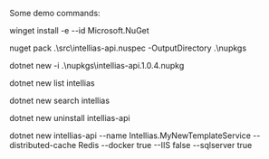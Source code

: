 Some demo commands:



winget install -e --id Microsoft.NuGet 



nuget pack .\\src\\intellias-api.nuspec -OutputDirectory .\\nupkgs



dotnet new -i .\\nupkgs\\intellias-api.1.0.4.nupkg



dotnet new list intellias



dotnet new search intellias



dotnet new uninstall intellias-api



dotnet new intellias-api --name Intellias.MyNewTemplateService --distributed-cache Redis --docker true --IIS false --sqlserver true



